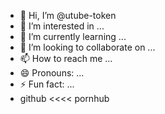 - 👋 Hi, I’m @utube-token
- 👀 I’m interested in ...
- 🌱 I’m currently learning ...
- 💞️ I’m looking to collaborate on ...
- 📫 How to reach me ...
- 😄 Pronouns: ...
- ⚡ Fun fact: ...
- github <<<< pornhub

<!---
utube-token/utube-token is a ✨ special ✨ repository because its `README.md` (this file) appears on your GitHub profile.
You can click the Preview link to take a look at your changes.
--->
